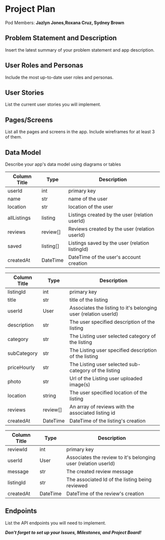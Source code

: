 # Project Plan

Pod Members: **Jazlyn Jones,Roxana Cruz, Sydney Brown**

## Problem Statement and Description

Insert the latest summary of your problem statement and app description.

## User Roles and Personas

Include the most up-to-date user roles and personas.

## User Stories

List the current user stories you will implement.

## Pages/Screens

List all the pages and screens in the app. Include wireframes for at least 3 of them.

## Data Model

Describe your app's data model using diagrams or tables


| Column Title| Type        | Description |
| ----------- | ----------- |-----------  |
| userId      | int         | primary key |
| name        | str         | name of the user |
| location    | str         | location of the user |
| allListings | listing     | Listings created by the user (relation userId) 
| reviews     | review[]    | Reviews created by the user (relation userId)
| saved       | listing[]   | Listings saved by the user (relation listingId)
| createdAt   | DateTime    | DateTime of the user's account creation |

| Column Title| Type        | Description |
| ----------- | ----------- |-----------  |
| listingId   | int         | primary key |
| title       | str         | title of the listing  |
| userId      | User        | Associates the listing to it's belonging user (relation userId) |
| description | str         | The user specified description of the listing 
| category    | str         | The Listing user selected category of the listing
| subCategory | str         | The Listing user specified description of the listing 
| priceHourly | str         | The Listing user selected sub- category of the listing
| photo       | str         | Url of the Listing user uploaded image(s)
| location    | string      | The user specified location of the listing
| reviews     | review[]    | An array of reviews with the associated listing id
| createdAt   | DateTime    | DateTime of the listing's creation |



| Column Title| Type        | Description |
| ----------- | ----------- |-----------  |
| reviewId    | int         | primary key |
| userId      | User        | Associates the review to it's belonging user (relation userId) |
| message     | str         | The created review message
| listingId   | str         | The associated Id of the listing being reviewed
| createdAt   | DateTime    | DateTime of the review's creation |

## Endpoints

List the API endpoints you will need to implement.

***Don't forget to set up your Issues, Milestones, and Project Board!***
